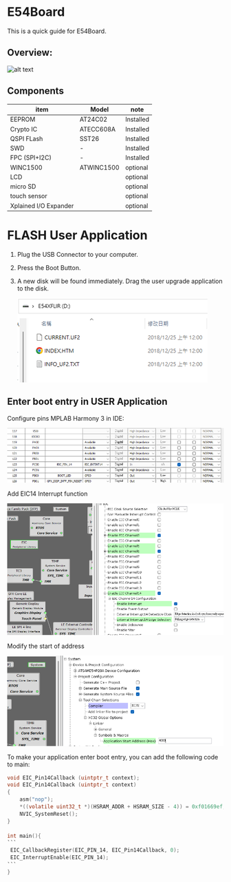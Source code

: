 # E54Board
This is a quick guide for E54Board.

## Overview:

![alt text](png/E54Board.png)

## Components

| item                  | Model      | note      |
| --------------------- | ---------- | --------- |
| EEPROM                | AT24C02    | Installed |
| Crypto IC             | ATECC608A  | Installed |
| QSPI FLash            | SST26      | Installed |
| SWD                   | -          | Installed |
| FPC (SPI+I2C)         | -          | Installed |
| WINC1500              | ATWINC1500 | optional  |
| LCD                   |            | optional  |
| micro SD              |            | optional  |
| touch sensor          |            | optional  |
| Xplained I/O Expander |            | optional  |





# FLASH User Application

1. Plug the USB Connector to your computer.

2. Press the Boot Button.

3. A new disk will be found immediately. Drag the user upgrade application to the disk.

   ![alt text](png/disk.png) 

## Enter boot entry in USER Application

Configure pins MPLAB Harmony 3 in IDE:

![pin](png/pin.png)



Add EIC14 Interrupt function 

![eic](png/eic.png)



Modify the start of address 

![boot_addr](png/boot_addr.png)



To make your application enter boot entry, you can add the following code to main:

````c
void EIC_Pin14Callback (uintptr_t context);
void EIC_Pin14Callback (uintptr_t context)
{
    asm("nop");
    *((volatile uint32_t *)(HSRAM_ADDR + HSRAM_SIZE - 4)) = 0xf01669ef;
    NVIC_SystemReset();
}

int main(){
```
 EIC_CallbackRegister(EIC_PIN_14, EIC_Pin14Callback, 0);
 EIC_InterruptEnable(EIC_PIN_14);
```
}
````






